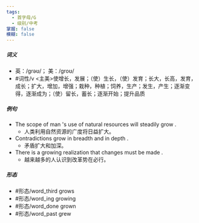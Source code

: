 ```yaml
---
tags:
  - 首字母/G
  - 级别/中考
掌握: false
模糊: false
---
```

##### 词义
- 英：/ɡrəʊ/； 美：/ɡroʊ/
- #词性/v  <主美>使增长，发展；（使）生长，（使）发育；长大，长高，发育，成长；扩大，增加，增强；栽种，种植；饲养，生产；发生，产生；逐渐变得，逐渐成为；（使）留长，蓄长；逐渐开始；提升品质
##### 例句
- The scope of man 's use of natural resources will steadily grow .
	- 人类利用自然资源的广度将日益扩大。
- Contradictions grow in breadth and in depth .
	- 矛盾扩大和加深。
- There is a growing realization that changes must be made .
	- 越来越多的人认识到改革势在必行。
##### 形态
- #形态/word_third grows
- #形态/word_ing growing
- #形态/word_done grown
- #形态/word_past grew

